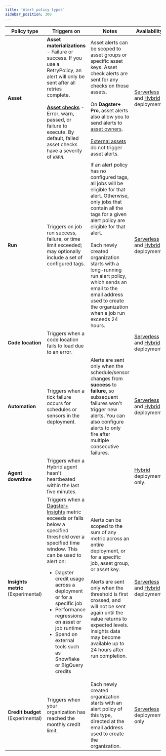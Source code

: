 ```yaml
---
title: 'Alert policy types'
sidebar_position: 300
---
```


| Policy type                        | Triggers on                                                                                                                                                                                                                                                                                                                                                                                         | Notes                                                                                                                                                                                                                                                                                                                                                                                        | Availability                                                                                                                                    |
| ---------------------------------- | --------------------------------------------------------------------------------------------------------------------------------------------------------------------------------------------------------------------------------------------------------------------------------------------------------------------------------------------------------------------------------------------------- | -------------------------------------------------------------------------------------------------------------------------------------------------------------------------------------------------------------------------------------------------------------------------------------------------------------------------------------------------------------------------------------------- | ----------------------------------------------------------------------------------------------------------------------------------------------- |
| **Asset**                          | **Asset materializations** - Failure or success. If you use a RetryPolicy, an alert will only be sent after all retries complete.<br /><br />**[Asset checks](/guides/test/asset-checks)** - Error, warn, passed, or failure to execute. By default, failed asset checks have a severity of `WARN`.                                                                                                 | Asset alerts can be scoped to asset groups or specific asset keys. Asset check alerts are sent for any checks on those assets.<br /><br />On **Dagster+ Pro**, asset alerts also allow you to send alerts to [asset owners](/guides/build/assets/metadata-and-tags/#owners).<br /><br />[External assets](/guides/build/assets/external-assets) do not trigger asset alerts.                 | [Serverless](/dagster-plus/deployment/deployment-types/serverless/) and [Hybrid](/dagster-plus/deployment/deployment-types/hybrid/) deployments |
| **Run**                            | Triggers on job run success, failure, or time limit exceeded; may optionally include a set of configured tags.                                                                                                                                                                                                                                                                                      | If an alert policy has no configured tags, all jobs will be eligible for that alert. Otherwise, only jobs that contain all the tags for a given alert policy are eligible for that alert.<br /><br />Each newly created organization starts with a long-running run alert policy, which sends an email to the email address used to create the organization when a job run exceeds 24 hours. | [Serverless](/dagster-plus/deployment/deployment-types/serverless/) and [Hybrid](/dagster-plus/deployment/deployment-types/hybrid/) deployments |
| **Code location**                  | Triggers when a code location fails to load due to an error.                                                                                                                                                                                                                                                                                                                                        |                                                                                                                                                                                                                                                                                                                                                                                              | [Serverless](/dagster-plus/deployment/deployment-types/serverless/) and [Hybrid](/dagster-plus/deployment/deployment-types/hybrid/) deployments |
| **Automation**                     | Triggers when a tick failure occurs for schedules or sensors in the deployment.                                                                                                                                                                                                                                                                                                                     | Alerts are sent only when the schedule/sensor changes from **success** to **failure**, so subsequent failures won't trigger new alerts. You can also configure alerts to only fire after multiple consecutive failures.                                                                                                                                                                      | [Serverless](/dagster-plus/deployment/deployment-types/serverless/) and [Hybrid](/dagster-plus/deployment/deployment-types/hybrid/) deployments |
| **Agent downtime**                 | Triggers when a Hybrid agent hasn't heartbeated within the last five minutes.                                                                                                                                                                                                                                                                                                                       |                                                                                                                                                                                                                                                                                                                                                                                              | [Hybrid](/dagster-plus/deployment/deployment-types/hybrid/) deployments only.                                                                   |
| **Insights metric** (Experimental) | Triggers when a [Dagster+ Insights](/dagster-plus/features/insights/) metric exceeds or falls below a specified threshold over a specified time window. This can be used to alert on:<ul><li>Dagster credit usage across a deployment or for a specific job</li><li>Performance regressions on asset or job runtime</li><li>Spend on external tools such as Snowflake or BigQuery credits</li></ul> | Alerts can be scoped to the sum of any metric across an entire deployment, or for a specific job, asset group, or asset key.<br /><br />Alerts are sent only when the threshold is first crossed, and will not be sent again until the value returns to expected levels. Insights data may become available up to 24 hours after run completion.                                             | [Serverless](/dagster-plus/deployment/deployment-types/serverless/) and [Hybrid](/dagster-plus/deployment/deployment-types/hybrid/) deployments |
| **Credit budget** (Experimental)   | Triggers when your organization has reached the monthly credit limit.                                                                                                                                                                                                                                                                                                                               | Each newly created organization starts with an alert policy of this type, directed at the email address used to create the organization.                                                                                                                                                                                                                                                     | [Serverless](/dagster-plus/deployment/deployment-types/serverless/) deployments only                                                            |
